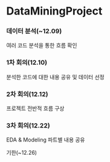 # DataMiningProject
### 데이터 분석(~12.09) 
   여러 코드 분석을 통한 흐름 확인
### 1차 회의(12.10) 
   분석한 코드에 대한 내용 공유 및 데이터 선정
### 2차 회의(12.12) 
   프로젝트 전반적 흐름 구상
### 3차 회의(12.22) 
   EDA & Modeling 파트별 내용 공유




기한(~12.26)
